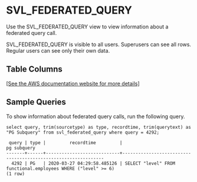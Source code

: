 # SVL\_FEDERATED\_QUERY<a name="r_SVL_FEDERATED_QUERY"></a>

Use the SVL\_FEDERATED\_QUERY view to view information about a federated query call\.

SVL\_FEDERATED\_QUERY is visible to all users\. Superusers can see all rows\. Regular users can see only their own data\.

## Table Columns<a name="SVL_FEDERATED_QUERY-table-columns"></a>

[\[See the AWS documentation website for more details\]](http://docs.aws.amazon.com/redshift/latest/dg/r_SVL_FEDERATED_QUERY.html)

## Sample Queries<a name="SVL_FEDERATED_QUERY-sample-queries"></a>

To show information about federated query calls, run the following query\.

```
select query, trim(sourcetype) as type, recordtime, trim(querytext) as "PG Subquery" from svl_federated_query where query = 4292;
                
 query | type |         recordtime         |                          pg subquery
-------+------+----------------------------+---------------------------------------------------------------
  4292 | PG   | 2020-03-27 04:29:58.485126 | SELECT "level" FROM functional.employees WHERE ("level" >= 6)
(1 row)
```